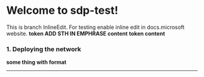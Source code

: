 # Welcome to sdp-test!
This is branch InlineEdit. For testing enable inline edit in docs.microsoft website. ****token ADD STH IN EMPHRASE content**** 
**token content**

### 1. Deploying the network
****some thing with format****
- - -
